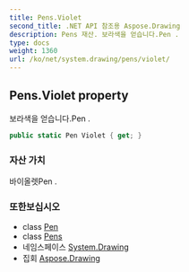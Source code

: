 ```yaml
---
title: Pens.Violet
second_title: .NET API 참조용 Aspose.Drawing
description: Pens 재산. 보라색을 얻습니다.Pen .
type: docs
weight: 1360
url: /ko/net/system.drawing/pens/violet/
---
```

## Pens.Violet property

보라색을 얻습니다.Pen .

```csharp
public static Pen Violet { get; }
```

### 자산 가치

바이올렛Pen .

### 또한보십시오

* class [Pen](../../pen/)
* class [Pens](../)
* 네임스페이스 [System.Drawing](../../pens/)
* 집회 [Aspose.Drawing](../../../)


